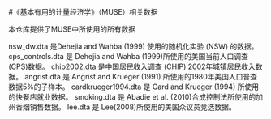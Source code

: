 #《基本有用的计量经济学》（MUSE）相关数据

本仓库提供了MUSE中所使用的所有数据


nsw_dw.dta 是Dehejia and Wahba (1999) 使用的随机化实验 (NSW) 的数据。
cps_controls.dta 是 Dehejia and Wahba (1999)所使用的美国当前人口调查(CPS)数据。
chip2002.dta 是中国居民收入调查 (CHIP) 2002年城镇居民收入数据。
angrist.dta 是 Angrist and Krueger (1991) 所使用的1980年美国人口普查数据5%的子样本。
cardkrueger1994.dta 是 Card and Krueger (1994) 所使用的快餐店就业数据。
smoking.dta 是 Abadie et al. (2010)合成控制法所使用的加州香烟销售数据。
lee.dta 是 Lee(2008)所使用的美国众议员竞选数据。
